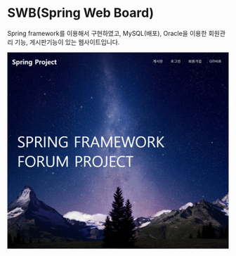 SWB(Spring Web Board)
============

Spring framework를 이용해서 구현하였고, MySQL(배포), Oracle을 이용한 회원관리 기능, 게시판기능이 있는 웹사이트입니다.

![Alt text](/src/main/webapp/resources/images/Spring-Main사진.png)
